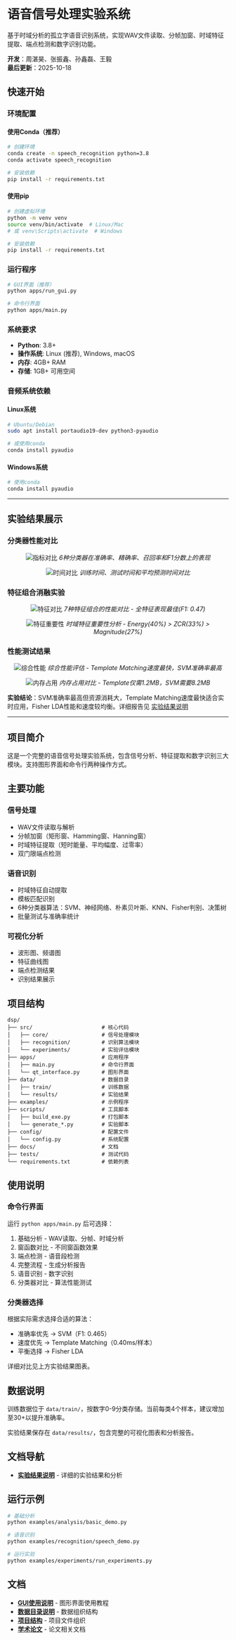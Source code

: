 # 语音信号处理实验系统

基于时域分析的孤立字语音识别系统，实现WAV文件读取、分帧加窗、时域特征提取、端点检测和数字识别功能。

**开发**：周湛昊、张振鑫、孙鑫磊、王毅  
**最后更新**：2025-10-18

## 快速开始

### 环境配置

#### 使用Conda（推荐）
```bash
# 创建环境
conda create -n speech_recognition python=3.8
conda activate speech_recognition

# 安装依赖
pip install -r requirements.txt
```

#### 使用pip
```bash
# 创建虚拟环境
python -m venv venv
source venv/bin/activate  # Linux/Mac
# 或 venv\Scripts\activate  # Windows

# 安装依赖
pip install -r requirements.txt
```

### 运行程序

```bash
# GUI界面（推荐）
python apps/run_gui.py

# 命令行界面
python apps/main.py
```

### 系统要求

- **Python**: 3.8+
- **操作系统**: Linux (推荐), Windows, macOS
- **内存**: 4GB+ RAM
- **存储**: 1GB+ 可用空间

### 音频系统依赖

#### Linux系统
```bash
# Ubuntu/Debian
sudo apt install portaudio19-dev python3-pyaudio

# 或使用conda
conda install pyaudio
```

#### Windows系统
```bash
# 使用conda
conda install pyaudio
```

---

## 实验结果展示

### 分类器性能对比

<div align="center">

![指标对比](data/results/comparison/metrics_comparison.png)
*6种分类器在准确率、精确率、召回率和F1分数上的表现*

![时间对比](data/results/comparison/time_comparison.png)
*训练时间、测试时间和平均预测时间对比*

</div>

### 特征组合消融实验

<div align="center">

![特征对比](data/results/ablation/feature_comparison.png)
*7种特征组合的性能对比 - 全特征表现最佳(F1: 0.47)*

![特征重要性](data/results/ablation/feature_importance.png)
*时域特征重要性分析 - Energy(40%) > ZCR(33%) > Magnitude(27%)*

</div>

### 性能测试结果

<div align="center">

![综合性能](data/results/performance/comprehensive_performance.png)
*综合性能评估 - Template Matching速度最快，SVM准确率最高*

![内存占用](data/results/performance/memory_usage.png)
*内存占用对比 - Template仅需1.2MB，SVM需要8.2MB*

</div>

**实验结论**：SVM准确率最高但资源消耗大，Template Matching速度最快适合实时应用，Fisher LDA性能和速度较均衡。详细报告见 [实验结果说明](data/results/实验结果说明.md)

---

## 项目简介

这是一个完整的语音信号处理实验系统，包含信号分析、特征提取和数字识别三大模块。支持图形界面和命令行两种操作方式。

## 主要功能

### 信号处理
- WAV文件读取与解析
- 分帧加窗（矩形窗、Hamming窗、Hanning窗）
- 时域特征提取（短时能量、平均幅度、过零率）
- 双门限端点检测

### 语音识别
- 时域特征自动提取
- 模板匹配识别
- 6种分类器算法：SVM、神经网络、朴素贝叶斯、KNN、Fisher判别、决策树
- 批量测试与准确率统计

### 可视化分析
- 波形图、频谱图
- 特征曲线图
- 端点检测结果
- 识别结果展示

## 项目结构

```
dsp/
├── src/                      # 核心代码
│   ├── core/                 # 信号处理模块
│   ├── recognition/          # 识别算法模块
│   └── experiments/          # 实验评估模块
├── apps/                     # 应用程序
│   ├── main.py               # 命令行界面
│   └── qt_interface.py       # 图形界面
├── data/                     # 数据目录
│   ├── train/                # 训练数据
│   └── results/              # 实验结果
├── examples/                 # 示例程序
├── scripts/                  # 工具脚本
│   ├── build_exe.py          # 打包脚本
│   └── generate_*.py         # 实验脚本
├── config/                   # 配置文件
│   └── config.py             # 系统配置
├── docs/                     # 文档
├── tests/                    # 测试代码
└── requirements.txt          # 依赖列表
```

## 使用说明

### 命令行界面

运行 `python apps/main.py` 后可选择：

1. 基础分析 - WAV读取、分帧、时域分析
2. 窗函数对比 - 不同窗函数效果
3. 端点检测 - 语音段检测
4. 完整流程 - 生成分析报告
5. 语音识别 - 数字识别
6. 分类器对比 - 算法性能测试

### 分类器选择

根据实际需求选择合适的算法：

- 准确率优先 → SVM（F1: 0.465）
- 速度优先 → Template Matching（0.40ms/样本）
- 平衡选择 → Fisher LDA

详细对比见上方实验结果图表。

## 数据说明

训练数据位于 `data/train/`，按数字0-9分类存储。当前每类4个样本，建议增加至30+以提升准确率。

实验结果保存在 `data/results/`，包含完整的可视化图表和分析报告。

## 文档导航

- **[实验结果说明](data/results/实验结果说明.md)** - 详细的实验结果和分析
## 运行示例

```bash
# 基础分析
python examples/analysis/basic_demo.py

# 语音识别
python examples/recognition/speech_demo.py

# 运行实验
python examples/experiments/run_experiments.py
```

## 文档

- **[GUI使用说明](docs/GUI_README.md)** - 图形界面使用教程
- **[数据目录说明](data/README.md)** - 数据组织结构
- **[项目结构](PROJECT_STRUCTURE.md)** - 项目文件组织
- **[学术论文](paper/README.md)** - 论文相关文档

